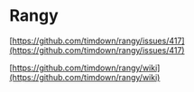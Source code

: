# Rangy

[https://github.com/timdown/rangy/issues/417](https://github.com/timdown/rangy/issues/417)

[https://github.com/timdown/rangy/wiki](https://github.com/timdown/rangy/wiki)

